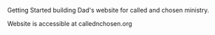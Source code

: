 Getting Started building Dad's website for called and chosen ministry.

Website is accessible at callednchosen.org
